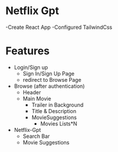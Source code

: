 # Netflix Gpt
-Create React App
-Configured TailwindCss


# Features
- Login/Sign up
     - Sign In/Sign Up Page
     - redirect to Browse Page
- Browse (after authentication)
     - Header
     - Main Movie
         - Trailer in Background
         - Title & Description
         - MovieSuggestions
              - Movies Lists*N
- Netflix-Gpt
     - Search Bar
     - Movie Suggestions
     